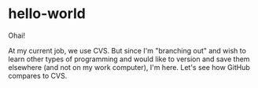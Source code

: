 hello-world
===========

Ohai!

At my current job, we use CVS. But since I'm "branching out" and wish to learn other types of programming and would like to version and save them elsewhere (and not on my work computer), I'm here. Let's see how GitHub compares to CVS.
